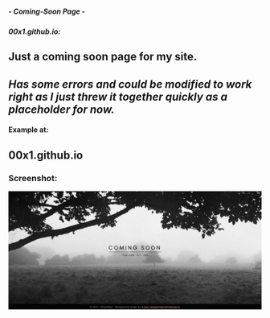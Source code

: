 ##### - Coming-Soon Page -
##### 00x1.github.io:
Just a coming soon page for my site.
---
*Has some errors and could be modified to work right as I just threw it together quickly as a placeholder for now.*
---
#### Example at:
00x1.github.io
---
### Screenshot:
![Screenshot of my Coming Soon Page](./assets/img/html-test-screenshot.jpg "Screenshot of my Coming Soon Page")
